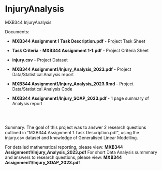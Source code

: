 # InjuryAnalysis
MXB344 InjuryAnalysis

Documents:
- **MXB344 Assignment 1 Task Description.pdf** - Project Task Sheet
- **Task Criteria - MXB344 Assignment 1-1.pdf** - Project Criteria Sheet
- **injury.csv** - Project Dataset

- **MXB344 Assignment1/Injury_Analysis_2023.pdf** - Project Data/Statistical Analysis report
- **MXB344 Assignment1/Injury_Analysis_2023.Rmd** - Project Data/Statistical Analysis Code
- **MXB344 Assignment1/Injury_SOAP_2023.pdf** - 1 page summary of Analysis report



<br></br>

Summary:
The goal of this project was to answer 2 research questions outlined in "MXB344 Assignment 1 Task Description.pdf", using the injury.csv dataset and knowledge of Generalised Linear Modelling.

For detailed mathematical reporting, please view: **MXB344 Assignment1/Injury_Analysis_2023.pdf**
For short Data Analysis summmary and answers to research questions, please view: **MXB344 Assignment1/Injury_SOAP_2023.pdf**
